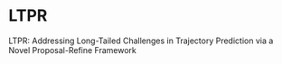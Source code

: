 # LTPR
LTPR: Addressing Long-Tailed Challenges in Trajectory Prediction via a Novel Proposal-Refine Framework

